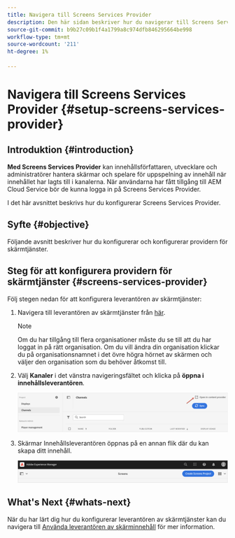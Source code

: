 ```yaml
---
title: Navigera till Screens Services Provider
description: Den här sidan beskriver hur du navigerar till Screens Services Provider.
source-git-commit: b9b27c09b1f4a1799a8c974dfb846295664be998
workflow-type: tm+mt
source-wordcount: '211'
ht-degree: 1%

---
```



# Navigera till Screens Services Provider {#setup-screens-services-provider}

## Introduktion {#introduction}

**Med Screens Services Provider** kan innehållsförfattaren, utvecklare och administratörer hantera skärmar och spelare för uppspelning av innehåll när innehållet har lagts till i kanalerna. När användarna har fått tillgång till AEM Cloud Service bör de kunna logga in på Screens Services Provider.

I det här avsnittet beskrivs hur du konfigurerar Screens Services Provider.


## Syfte {#objective}

Följande avsnitt beskriver hur du konfigurerar och konfigurerar providern för skärmtjänster.

## Steg för att konfigurera providern för skärmtjänster {#screens-services-provider}

Följ stegen nedan för att konfigurera leverantören av skärmtjänster:

1. Navigera till leverantören av skärmtjänster från [här](https://experience.adobe.com/screens).

   >[!NOTE]
   >Om du har tillgång till flera organisationer måste du se till att du har loggat in på rätt organisation. Om du vill ändra din organisation klickar du på organisationsnamnet i det övre högra hörnet av skärmen och väljer den organisation som du behöver åtkomst till.

1. Välj **Kanaler** i det vänstra navigeringsfältet och klicka på **öppna i innehållsleverantören**.

   ![bild](/help/screens-cloud/assets/configure/configure-screens1.png)

1. Skärmar Innehållsleverantören öppnas på en annan flik där du kan skapa ditt innehåll.

   ![bild](/help/screens-cloud/assets/configure/configure-screens2.png)

## What&#39;s Next {#whats-next}

När du har lärt dig hur du konfigurerar leverantören av skärmtjänster kan du navigera till [Använda leverantören av skärminnehåll](/help/screens-cloud/configuring/using-screens-content-provider.md) för mer information.


